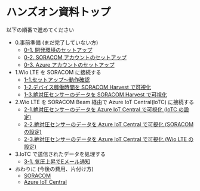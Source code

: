 # ハンズオン資料トップ

以下の順番で進めてください

- 0.事前準備 (まだ完了していない方)
    - <a href="https://soracom.github.io/jp-training/WioLTE/0/prepare.html" target="_blank">0-1. 開発環境のセットアップ</a>
    - [0-2. SORACOM アカウントのセットアップ](https://dev.soracom.io/jp/start/console/#account)
    - [0-3. Azure アカウントのセットアップ](https://github.com/algyan/azure-subscription)
- 1.Wio LTE を SORACOM に接続する
    - [1-1.セットアップ〜動作確認](1/1-setup.md)
    - [1-2.デバイス稼働時間を SORACOM Harvest で可視化](1/2-uptime.md)
    - [1-3.絶対圧センサーのデータを SORACOM Harvest で可視化](1/3-sensor.md)
- 2.Wio LTE を SORACOM Beam 経由で Azure IoT Central(IoTC) に接続する
    - [2-1.絶対圧センサーのデータを Azure IoT Central で可視化 (IoTC の設定)](2/1-soracom-beam+azure-iot-central-IoTC.md)
    - [2-2.絶対圧センサーのデータを Azure IoT Central で可視化 (SORACOM の設定)](2/2-soracom-beam+azure-iot-central-SORACOM.md)
    - [2-3.絶対圧センサーのデータを Azure IoT Central で可視化 (Wio LTE の設定)](2/3-soracom-beam+azure-iot-central-Wio.md)
- 3.IoTC で送信されたデータを処理する   
    - [3-1. 気圧上昇でEメール通知](3/1-azure-iot-central-sendmail.md)
- おわりに (今後の費用、片付け方)
    - [SORACOM](0/closing-soracom.md)
    - [Azure IoT Central](0/closing-iot-central.md)
